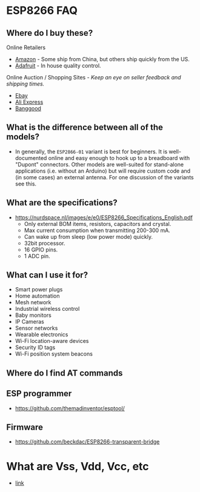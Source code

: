 ESP8266 FAQ
===========

## Where do I buy these?

Online Retailers
- [Amazon](http://amazon.com) - Some ship from China, but others ship quickly from the US.
- [Adafruit](https://www.adafruit.com/products/2282) - In house quality control.

Online Auction / Shopping Sites - _Keep an eye on seller feedback and shipping times._
- [Ebay](http://www.ebay.com/sch/i.html?_nkw=esp8266)
- [Ali Express](http://www.aliexpress.com/wholesale?SearchText=esp8266)
- [Banggood](http://www.banggood.com/buy/Esp8266.html)

## What is the difference between all of the models?
- In generally, the `ESP2866-01` variant is best for beginners.  It is well-documented online and easy enough to hook up to a breadboard with "Dupont" connectors.  Other models are well-suited for stand-alone applications (i.e. without an Arduino) but will require custom code and (in some cases) an external antenna.  For one discussion of the variants see this.

## What are the specifications?
- https://nurdspace.nl/images/e/e0/ESP8266_Specifications_English.pdf
  - Only external BOM items, resistors, capacitors and crystal.
  - Max current consumption when transmitting 200-300 mA.
  - Can wake up from sleep (low power mode) quickly.
  - 32bit processor.
  - 16 GPIO pins.
  - 1 ADC pin.

## What can I use it for?
- Smart power plugs
- Home automation
- Mesh network
- Industrial wireless control
- Baby monitors
- IP Cameras
- Sensor networks
- Wearable electronics
- Wi-Fi location-aware devices
- Security ID tags
- Wi-Fi position system beacons

## Where do I find AT commands



## ESP programmer
- https://github.com/themadinventor/esptool/


## Firmware
- https://github.com/beckdac/ESP8266-transparent-bridge

# What are Vss, Vdd, Vcc, etc
- [link](https://electronics.stackexchange.com/questions/17382/what-is-the-difference-between-vcc-vdd-vee-vss)
